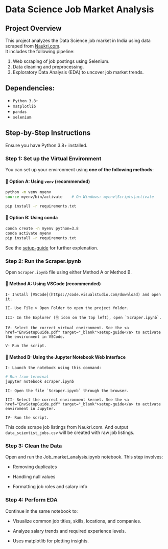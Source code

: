 # Data Science Job Market Analysis

## Project Overview

This project analyzes the Data Science job market in India using data scraped from [Naukri.com](https://www.naukri.com/).  
It includes the following pipeline:

1. Web scraping of job postings using Selenium.
2. Data cleaning and preprocessing.
3. Exploratory Data Analysis (EDA) to uncover job market trends.

## Dependencies:
- `Python 3.8+`
- `matplotlib`
- `pandas`
- `selenium`

## Step-by-Step Instructions
Ensure you have Python 3.8+ installed.

### Step 1: Set up the Virtual Environment
You can set up your environment using **one of the following methods**:

####   🔸 Option A: Using `venv` (recommended)

```bash
python -m venv myenv
source myenv/bin/activate    # On Windows: myenv\Scripts\activate

pip install -r requirements.txt
```

####   🔹 Option B: Using conda

```bash
conda create -n myenv python=3.8
conda activate myenv
pip install -r requirements.txt
```
See the <a href="EnvSetupGuide.pdf" target="_blank">setup-guide</a> for further explenation.

### Step 2: Run the Scraper.ipynb
Open `Scraper.ipynb` file using either Method A or Method B.

####   🔸 Method A: Using VSCode (recommended)

    I- Install [VSCode](https://code.visualstudio.com/download) and open it.

    II- Use File > Open Folder to open the project folder.

    III- In the Explorer (🗎 icon on the top left), open `Scraper.ipynb`.

    IV- Select the correct virtual environment. See the <a href="EnvSetupGuide.pdf" target="_blank">setup-guide</a> to activate the environment in VSCode.

    V- Run the script.

####   🔹 Method B: Using the Jupyter Notebook Web Interface

    I- Launch the notebook using this command:

```bash
# Run from terminal
jupyter notebook scraper.ipynb
```
    II- Open the file `Scraper.ipynb` through the browser.

    III- Select the correct environment kernel. See the <a href="EnvSetupGuide.pdf" target="_blank">setup-guide</a> to activate enviroment in Jupyter.

    IV- Run the script.

This code scrape job listings from Naukri.com. And output `data_scientist_jobs.csv` will be created with raw job listings.

### Step 3: Clean the Data
Open and run the Job_market_analysis.ipynb notebook. This step involves:

  - Removing duplicates

  - Handling null values

  - Formatting job roles and salary info

### Step 4: Perform EDA
Continue in the same notebook to:

  - Visualize common job titles, skills, locations, and companies.

  - Analyze salary trends and required experience levels.

  - Uses matplotlib for plotting insights.